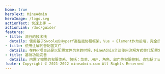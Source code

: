 ```yaml
---
home: true
heroText: MineAdmin
heroImage: /logo.svg
actionText: 快速上手 →
actionLink: /doc/guide/
features:
- title: 流行的技术栈
  details: 使用基于Swoole的Hyperf高性能协程框架，Vue + Element作为前端，完全的前后端分离。PHP以常驻内存方式运行，大大提高了安全和性能。并且Hyperf框架提供了Mysql、Redis连接池等特性，让PHP焕然一新
- title: 使用注解代替配置文件
  details: 在PHP项目还是以配置文件为主的时候，MineAdmin全部使用注解方式替代配置文件，极大提高开发效率。路由、身份验证、权限控制、操作日志、事务等都以注解方式实现，后面还会增加更多注解替代传统配置文件
- title: 基础功能完善
  details: 内置了完整的权限体系，包括：菜单、用户、角色、部门等权限控制。也包括了日常的系统监控、字典代码、数据表维护。还有开发利器：在线表设计器、代码生成器等功能。
footer: Copyright © 2021-2022 mineadmin.com All Rights Reserved
---
```



<style>
body .home .hero img {
    max-height: 130px;
}
</style>